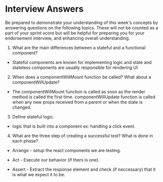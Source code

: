 # Interview Answers
Be prepared to demonstrate your understanding of this week's concepts by answering questions on the following topics. These will not be counted as a part of your sprint score but will be helpful for preparing you for your endorsement interview, and enhancing overall understanding.

1. What are the main differences between a stateful and a functional component?

- Stateful components are known for implementing logic and state and stateless components are usually
 responsible for rendering UI

2. When does a componentWillMount function be called? What about a componentWillUpdate?

- The componentWillMount function is called as soon as the render method is called the first time. componentWillUpdate function is called when any new props received from a parent or when the state is changed.

3. Define stateful logic.

- logic that is built into a component ex: handling a click event.

4. What are the three step of creating a successful test? What is done in each phase?

 - Arrange - setup the react components we are testing.

 - Act - Execute our behavior (if thers is one).

- Assert - Extract the response element and check (if neccessary) that it is what we expect it to be.